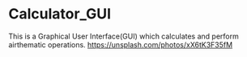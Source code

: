 # Calculator_GUI
This is a Graphical User Interface(GUI) which calculates and perform airthematic operations.
https://unsplash.com/photos/xX6tK3F35fM

